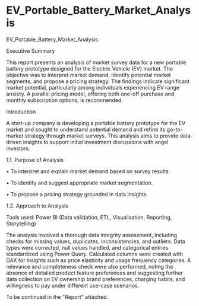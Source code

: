 # EV_Portable_Battery_Market_Analysis
EV_Portable_Battery_Market_Analysis

Executive Summary

This report presents an analysis of market survey data for a new portable battery prototype designed for the Electric Vehicle (EV) market. The objective was to interpret market demand, identify potential market segments, and propose a pricing strategy. The findings indicate significant market potential, particularly among individuals experiencing EV range anxiety. A parallel pricing model, offering both one-off purchase and monthly subscription options, is recommended.

Introduction
   
A start-up company is developing a portable battery prototype for the EV market and sought to understand potential demand and refine its go-to-market strategy through market surveys. This analysis aims to provide data-driven insights to support initial investment discussions with angel investors.

1.1. Purpose of Analysis

•	To interpret and explain market demand based on survey results.

•	To identify and suggest appropriate market segmentation.

•	To propose a pricing strategy grounded in data insights.


1.2. Approach to Analysis

Tools used: Power BI (Data validation, ETL, Visualisation, Reporting, Storytelling)

The analysis involved a thorough data integrity assessment, including checks for missing values, duplicates, inconsistencies, and outliers. Data types were corrected, null values handled, and categorical entries standardized using Power Query. Calculated columns were created with DAX for insights such as price elasticity and usage frequency categories. A relevance and completeness check were also performed, noting the absence of detailed product feature preferences and suggesting further data collection on EV ownership brand preferences, charging habits, and willingness to pay under different use-case scenarios.

To be continued in the "Report" attached.
